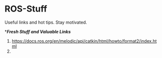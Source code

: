 # ROS-Stuff
Useful links and hot tips.
Stay motivated.




******************************Fresh Stuff and Valuable Links*****************************
  1. https://docs.ros.org/en/melodic/api/catkin/html/howto/format2/index.html
  2. 
